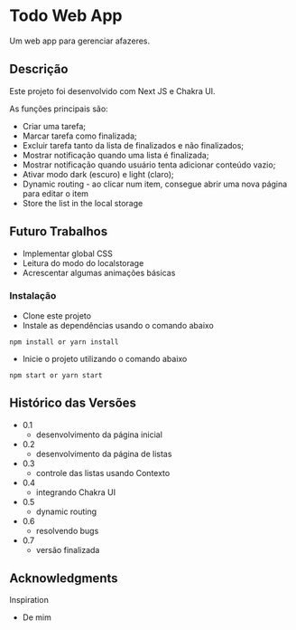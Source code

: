 # Todo Web App

Um web app para gerenciar afazeres.

## Descrição

Este projeto foi desenvolvido com Next JS e Chakra UI.

As funções principais são:

- Criar uma tarefa;
- Marcar tarefa como finalizada;
- Excluir tarefa tanto da lista de finalizados e não finalizados;
- Mostrar notificação quando uma lista é finalizada;
- Mostrar notificação quando usuário tenta adicionar conteúdo vazio;
- Ativar modo dark (escuro) e light (claro);
- Dynamic routing - ao clicar num item, consegue abrir uma nova página para editar o item
- Store the list in the local storage

## Futuro Trabalhos

- Implementar global CSS
- Leitura do modo do localstorage
- Acrescentar algumas animações básicas

### Instalação

- Clone este projeto
- Instale as dependências usando o comando abaixo

```
npm install or yarn install
```

- Inicie o projeto utilizando o comando abaixo

```
npm start or yarn start
```

## Histórico das Versões

- 0.1
  - desenvolvimento da página inicial
- 0.2
  - desenvolvimento da página de listas
- 0.3
  - controle das listas usando Contexto
- 0.4
  - integrando Chakra UI
- 0.5
  - dynamic routing
- 0.6
  - resolvendo bugs
- 0.7
  - versão finalizada

## Acknowledgments

Inspiration

- De mim
